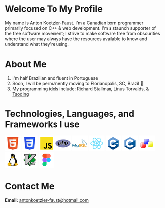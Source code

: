 # Welcome To My Profile
My name is Anton Koetzler-Faust. I'm a Canadian born programmer primarily focused on C++ & web development. I'm a staunch supporter of the free software movement; I strive to make software free from obscurities where the user may always have the resources available to know and understand what they're using.


# About Me
1. I'm half Brazilian and fluent in Portuguese
2. Soon, I will be permanently moving to Florianopolis, SC, Brazil 🎉
3. My programming idols include: Richard Stallman, Linus Torvalds, & [Tsoding](https://github.com/tsoding)

# Technologies, Languages, and Frameworks I use
![HTML](./HTML.png) ![CSS](./CSS.png) ![JS](./JS.png) ![PHP](./PHP.png) ![MySQL](./MySQL.png) ![React](./React.png) ![C++](./C++.png) ![C](./C.png) ![wxWidgets](./wxWidgets.png) ![Linux](Linux.png) ![VIM](./VIM.png) ![Figma](./Figma.png)

# Contact Me
**Email:** antonkoetzler-faust@hotmail.com
